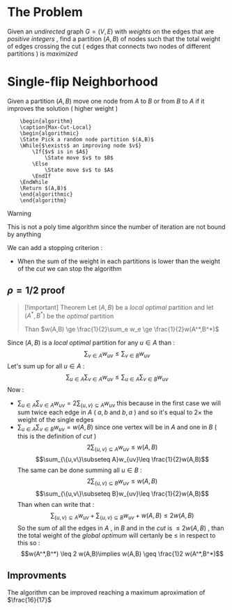 # The Problem

Given an *undirected* graph $G=(V,E)$ with *weights* on the edges that are *positive* *integers* , find a partition $(A,B)$ of nodes such that the total weight of edges crossing the cut ( edges that connects two nodes of different partitions ) is *maximized*

# Single-flip Neighborhood

Given a partition $(A,B)$ move one node from $A$ to $B$ or from $B$ to $A$ if it improves the solution ( higher weight ) 

```pseudo
	\begin{algorithm}
	\caption{Max-Cut-Local}
	\begin{algorithmic}
	\State Pick a random node partition $(A,B)$
	\While{$\exists$ an improving node $v$}
		\If{$v$ is in $A$}
			\State move $v$ to $B$        
		\Else
	        \State move $v$ to $A$
		\EndIf
    \EndWhile
    \Return $(A,B)$
	\end{algorithmic}
	\end{algorithm}
```

>[!warning] 
>This is not a poly time algorithm since the number of iteration are not bound by anything 

We can add a stopping criterion : 
+ When the sum of the weight in each partitions is lower than the weight of the *cut* we can stop the algorithm

## $\rho = 1/2$ proof

>[!important] Theorem
>Let $(A,B)$ be a *local optimal* partition and let $(A^*,B^*)$ be the *optimal* partition
>
>Than $w(A,B) \ge \frac{1}{2}\sum_e w_e \ge \frac{1}{2}w(A^*,B^*)$

Since $(A,B)$ is a *local optimal* partition for any $u\in A$ than :
$$\sum_{v \in A} w_{uv} \leq \sum_{v\in B}w_{uv}$$ Let's sum up for all $u \in A$ :
$$\sum_{u\in A}\sum_{v \in A} w_{uv} \leq \sum_{u\in A}\sum_{v\in B}w_{uv}$$
Now :
+ $\sum_{u\in A}\sum_{v \in A} w_{uv} = 2\sum_{\{u,v\}\subseteq A}w_{uv}$ this because in the first case we will sum twice each edge in $A$ ( $a,b$ and $b,a$ ) and so it's equal to $2\times$ the weight of the single edges
+ $\sum_{u\in A}\sum_{v\in B}w_{uv} = w(A,B)$ since one vertex will be in $A$ and one in $B$ ( this is the definition of *cut* ) 
$$2\sum_{\{u,v\}\subseteq A}w_{uv}\leq w(A,B)$$
$$\sum_{\{u,v\}\subseteq A}w_{uv}\leq \frac{1}{2}w(A,B)$$
The same can be done summing all $u\in B$ : 
$$2\sum_{\{u,v\}\subseteq B}w_{uv}\leq w(A,B)$$
$$\sum_{\{u,v\}\subseteq B}w_{uv}\leq \frac{1}{2}w(A,B)$$
Than when can write that : 
$$\sum_{\{u,v\}\subseteq A}w_{uv} + \sum_{\{u,v\}\subseteq B}w_{uv} + w(A,B)\leq 2w(A,B)$$
So the sum of all the edges in $A$ , in $B$ and in the *cut* is $\leq 2w(A,B)$ , than the total weight of the *global optimum* will certanly be $\leq$ in respect to this so :
$$w(A^*,B^*) \leq 2 w(A,B)\implies w(A,B) \geq \frac{1}2 w(A^*,B^*)$$
## Improvments

The algorithm can be improved reaching a maximum aproximation of $\frac{16}{17}$
